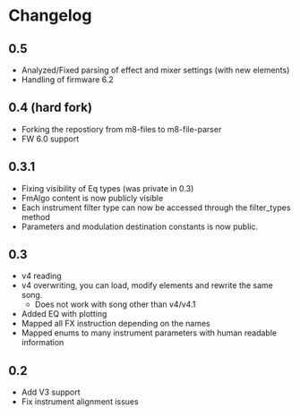 # Changelog

## 0.5

 - Analyzed/Fixed parsing of effect and mixer settings (with new elements)
 - Handling of firmware 6.2

## 0.4 (hard fork)

 - Forking the repostiory from m8-files to m8-file-parser
 - FW 6.0 support

## 0.3.1

 - Fixing visibility of Eq types (was private in 0.3)
 - FmAlgo content is now publicly visible
 - Each instrument filter type can now be accessed through the filter_types method
 - Parameters and modulation destination constants is now public.

## 0.3

- v4 reading
- v4 overwriting, you can load, modify elements and rewrite the same song.
  * Does not work with song other than v4/v4.1
- Added EQ with plotting
- Mapped all FX instruction depending on the names
- Mapped enums to many instrument parameters with human readable information

## 0.2

- Add V3 support
- Fix instrument alignment issues
